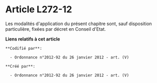 # Article L272-12

Les modalités d'application du présent chapitre sont, sauf disposition particulière, fixées par décret en Conseil d'Etat.

**Liens relatifs à cet article**

	**Codifié par**:

	  - Ordonnance n°2012-92 du 26 janvier 2012 - art. (V)

	**Créé par**:

	  - Ordonnance n°2012-92 du 26 janvier 2012 - art. (V)
